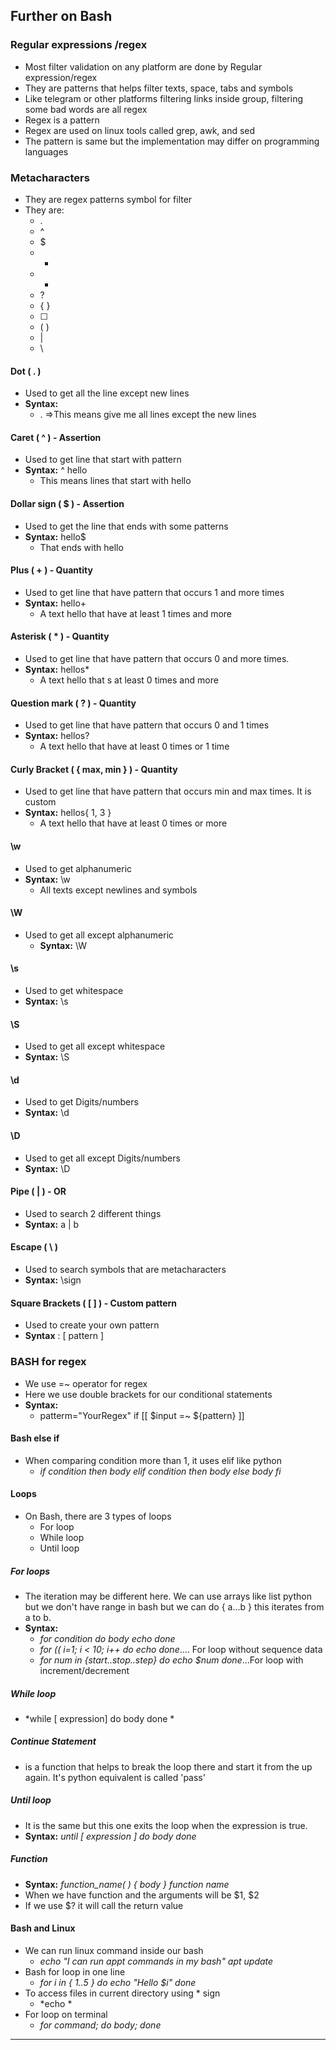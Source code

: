 ## Further on Bash
### Regular expressions /regex
- Most filter validation on any platform are done by Regular expression/regex
- They are patterns that helps filter texts, space, tabs and symbols
- Like telegram or other platforms filtering links inside group, filtering some bad words are all regex
- Regex is a pattern
- Regex are used on linux tools called grep, awk, and sed
- The pattern is same but the implementation may differ on programming languages
### Metacharacters
- They are regex patterns symbol for filter
- They are:
	- .
	- ^
	- $
	- *
	- +
	- ?
	- { }
	- [ ]
	- ( )
	-  |
	-  \
#### Dot ( . )
- Used to get all the line except new lines
- **Syntax:** 
	- . =>This means give me all lines except the new lines
#### Caret ( ^ ) - Assertion
- Used to get line that start with pattern
- **Syntax:** ^ hello
	- This means lines that start with hello
#### Dollar sign ( $ ) - Assertion
- Used to get the line that ends with some patterns
- **Syntax:** hello$
	- That ends with hello
#### Plus ( + ) - Quantity
- Used to get line that have pattern that occurs 1 and more times
- **Syntax:** hello+
	- A text hello that have at least 1 times and more
#### Asterisk ( * ) - Quantity
- Used to get line that have pattern that occurs 0 and more times.
- **Syntax:** hellos*
	- A text hello that s at least 0 times and more
#### Question mark ( ? ) - Quantity
- Used to get line that have pattern that occurs 0 and 1 times
- **Syntax:** hellos?
	- A text hello that have at least 0 times or 1 time
#### Curly Bracket ( { max, min } ) - Quantity
- Used to get line that have pattern that occurs min and max times. It is custom
- **Syntax:** hellos{ 1, 3 }
	- A text hello that have at least 0 times or more
#### \\w
- Used to get alphanumeric
- **Syntax:** \\w
	- All texts except newlines and symbols
#### \\W 
- Used to get all except alphanumeric
	- **Syntax:** \\W
#### \\s
- Used to get whitespace
- **Syntax:** \\s
#### \\S
- Used to get all except whitespace
- **Syntax:** \\S
#### \\d
- Used to get Digits/numbers
- **Syntax:** \\d
#### \\D
- Used to get all except Digits/numbers
- **Syntax:** \\D
#### Pipe ( | ) - OR
- Used to search 2 different things
- **Syntax:** a | b
#### Escape ( \\ )
- Used to search symbols that are metacharacters
- **Syntax:** \\sign
#### Square Brackets ( \[ ] ) - Custom pattern
- Used to create your own pattern
- **Syntax** : [ pattern ]
### BASH for regex
- We use =~ operator for regex
- Here we use double brackets for our conditional statements
- **Syntax:** 
	- patterm="YourRegex"   if [[ $input =~ ${pattern} ]]
#### Bash else if
- When comparing condition more than 1, it uses elif like python
	- *if condition  then body elif condition then body else body fi*
#### Loops 
- On Bash, there are 3 types of loops
	- For loop
	- While loop
	- Until loop
##### For loops
- The iteration may be different here. We can use arrays like list python but we don't have range in bash but we can do { a...b } this iterates from a to b.
- **Syntax:**
	- *for condition do body echo done*
	- *for (( i=1; i < 10; i++ do echo done*.... For loop without sequence data
	- *for num in {start..stop..step} do echo $num done*...For loop with increment/decrement
##### While loop
- *while [ expression]  do body done *
##### Continue Statement
- is a function that helps to break the loop there and start it from the up again. It's python equivalent is called 'pass'
##### Until loop
- It is the same but this one exits the loop when the expression is true.
- **Syntax:** *until [ expression ] do body done*
##### Function
- **Syntax:** *function_name( ) { body }           function name*
- When we have function and the arguments will be $1, $2
- If we use $? it will call the return value
#### Bash and Linux
- We can run linux command inside our bash
	- *echo "I can run appt commands in my bash"  apt update*
- Bash for loop in one line
	- *for i in { 1..5 } do echo "Hello $i" done*
- To access files in current directory using * sign
	- *echo  *
- For loop on terminal
	- *for command; do body; done*
---



